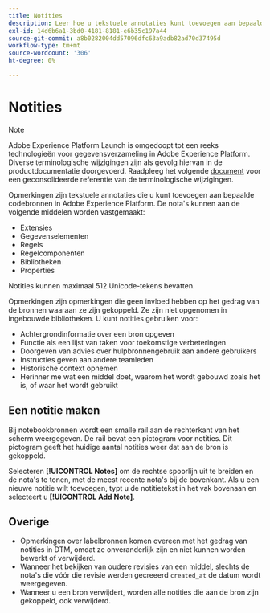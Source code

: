 ```yaml
---
title: Notities
description: Leer hoe u tekstuele annotaties kunt toevoegen aan bepaalde tagbronnen in Adobe Experience Platform.
exl-id: 14d6b6a1-3bd0-4181-8181-e6b35c197a44
source-git-commit: a8b0282004dd57096dfc63a9adb82ad70d37495d
workflow-type: tm+mt
source-wordcount: '306'
ht-degree: 0%

---
```


# Notities

>[!NOTE]
>
>Adobe Experience Platform Launch is omgedoopt tot een reeks technologieën voor gegevensverzameling in Adobe Experience Platform. Diverse terminologische wijzigingen zijn als gevolg hiervan in de productdocumentatie doorgevoerd. Raadpleeg het volgende [document](../../term-updates.md) voor een geconsolideerde referentie van de terminologische wijzigingen.

Opmerkingen zijn tekstuele annotaties die u kunt toevoegen aan bepaalde codebronnen in Adobe Experience Platform. De nota&#39;s kunnen aan de volgende middelen worden vastgemaakt:

* Extensies
* Gegevenselementen
* Regels
* Regelcomponenten
* Bibliotheken
* Properties

Notities kunnen maximaal 512 Unicode-tekens bevatten.

Opmerkingen zijn opmerkingen die geen invloed hebben op het gedrag van de bronnen waaraan ze zijn gekoppeld. Ze zijn niet opgenomen in ingebouwde bibliotheken.  U kunt notities gebruiken voor:

* Achtergrondinformatie over een bron opgeven
* Functie als een lijst van taken voor toekomstige verbeteringen
* Doorgeven van advies over hulpbronnengebruik aan andere gebruikers
* Instructies geven aan andere teamleden
* Historische context opnemen
* Herinner me wat een middel doet, waarom het wordt gebouwd zoals het is, of waar het wordt gebruikt

## Een notitie maken

Bij notebookbronnen wordt een smalle rail aan de rechterkant van het scherm weergegeven.  De rail bevat een pictogram voor notities.  Dit pictogram geeft het huidige aantal notities weer dat aan de bron is gekoppeld.

Selecteren **[!UICONTROL Notes]** om de rechtse spoorlijn uit te breiden en de nota&#39;s te tonen, met de meest recente nota&#39;s bij de bovenkant.  Als u een nieuwe notitie wilt toevoegen, typt u de notitietekst in het vak bovenaan en selecteert u **[!UICONTROL Add Note]**.

## Overige

* Opmerkingen over labelbronnen komen overeen met het gedrag van notities in DTM, omdat ze onveranderlijk zijn en niet kunnen worden bewerkt of verwijderd.
* Wanneer het bekijken van oudere revisies van een middel, slechts de nota&#39;s die vóór die revisie werden gecreeerd `created_at` de datum wordt weergegeven.
* Wanneer u een bron verwijdert, worden alle notities die aan de bron zijn gekoppeld, ook verwijderd.
